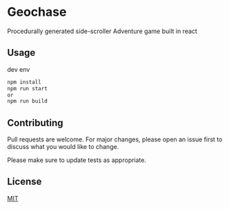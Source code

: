 # Geochase

Procedurally generated side-scroller Adventure game built in react

## Usage
dev env
```bash
npm install
npm run start
or
npm run build
```

## Contributing
Pull requests are welcome. For major changes, please open an issue first to discuss what you would like to change.

Please make sure to update tests as appropriate.

## License
[MIT](https://choosealicense.com/licenses/mit/)
